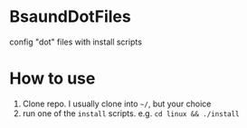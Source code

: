 # BsaundDotFiles
config "dot" files with install scripts

# How to use
1. Clone repo. I usually clone into `~/`, but your choice
2. run one of the `install` scripts. e.g. `cd linux && ./install`
